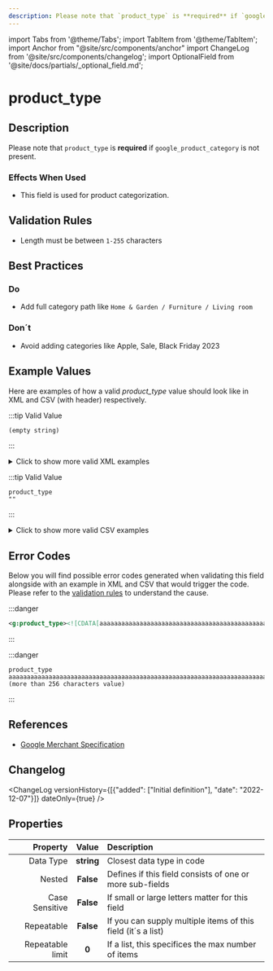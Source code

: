 ```yaml
---
description: Please note that `product_type` is **required** if `google_product_category` is not present.
---
```


import Tabs from '@theme/Tabs';
import TabItem from '@theme/TabItem';
import Anchor from "@site/src/components/anchor"
import ChangeLog from '@site/src/components/changelog';
import OptionalField from '@site/docs/partials/_optional_field.md';

# product_type

<OptionalField/>

## Description

Please note that `product_type` is **required** if `google_product_category` is not present.



### Effects When Used

- This field is used for product categorization.








## Validation Rules

- Length must be between `1-255` characters


## Best Practices


### Do

- Add full category path like `Home & Garden / Furniture / Living room`



### Don´t

- Avoid adding categories like Apple, Sale, Black Friday 2023




## Example Values

Here are examples of how a valid *product_type* value  should look like in XML and CSV (with header) respectively.

<Tabs>
  <TabItem value="valid_xml" label="XML" default>

:::tip Valid Value

```xml
(empty string)
```

:::

<details>
  <summary>Click to show more valid XML examples</summary>
  <div>

```xml
(empty string)
```

```xml
<g:product_type><![CDATA[Sporting Goods > Athletics > Figure Skating & Hockey > Ice Skates]]></g:product_type>
```

```xml
<g:product_type><![CDATA[type 1]]></g:product_type>
<g:product_type><![CDATA[type 2]]></g:product_type>
```

```xml
<g:product_type><![CDATA[computer_accessories]]></g:product_type>
```


  </div>
</details>

 </TabItem>
  <TabItem value="valid_csv" label="CSV">

:::tip Valid Value

```csv
product_type
""
```

:::

<details>
  <summary>Click to show more valid CSV examples</summary>
  <div>

```csv
product_type
""
```

```csv
product_type
Sporting Goods > Athletics > Figure Skating & Hockey > Ice Skates
```

```csv
product_type
"type 1,type 2"
```

```csv
product_type
computer_accessories
```


  </div>
</details>

  </TabItem>
</Tabs>

## Error Codes

Below you will find possible error codes generated when validating this field alongside with an example in XML and CSV that would trigger the code. Please refer to the [validation rules](#validation-rules) to understand the cause.

<Tabs>
  <TabItem value="invalid_xml" label="XML" default>

:::danger <Anchor id="validation_invalid_length" title="validation_invalid_length" /> 

```xml
<g:product_type><![CDATA[aaaaaaaaaaaaaaaaaaaaaaaaaaaaaaaaaaaaaaaaaaaaaaaaaaaaaaaaaaaaaaaaaaaaaaaaaaaaaaaaaaaaaaaaaaaaaaaaaaaaaaaaaaaaaaaaaaaaaaaaaaaaaaaaaaaaaaaaaaaaaaaaaaaaaaaaaaaaaaaaaaaaaaaaaaaaaaaaaaaaaaaaaaaaaaaaaaaaaaaaaaaaaaaaaaaaaaaaaaaaaaaaaaaaaaaaaaaaaaaaaaaaaaaaaaaaaaaaa (more than 256 characters value)]]></g:product_type>
```

:::


 </TabItem>
  <TabItem value="invalid_csv" label="CSV">

:::danger <Anchor id="validation_invalid_length" title="validation_invalid_length" /> 

```csv
product_type
aaaaaaaaaaaaaaaaaaaaaaaaaaaaaaaaaaaaaaaaaaaaaaaaaaaaaaaaaaaaaaaaaaaaaaaaaaaaaaaaaaaaaaaaaaaaaaaaaaaaaaaaaaaaaaaaaaaaaaaaaaaaaaaaaaaaaaaaaaaaaaaaaaaaaaaaaaaaaaaaaaaaaaaaaaaaaaaaaaaaaaaaaaaaaaaaaaaaaaaaaaaaaaaaaaaaaaaaaaaaaaaaaaaaaaaaaaaaaaaaaaaaaaaaaaaaaaaaa (more than 256 characters value)
```

:::


  </TabItem>
</Tabs>

## References
- [Google Merchant Specification](https://support.google.com/merchants/answer/6324406)

## Changelog
<ChangeLog versionHistory={[{"added": ["Initial definition"], "date": "2022-12-07"}]} dateOnly={true} />

## Properties

|     **Property** |         **Value**          | **Description**                                              |
|-----------------:|:--------------------------:|:-------------------------------------------------------------|
|        Data Type |    **string**     | Closest data type in code                                    |
|           Nested |      **False**      | Defines if this field consists of one or more sub-fields     |
|   Case Sensitive |  **False**  | If small or large letters matter for this field              |
|       Repeatable |    **False**    | If you can supply multiple items of this field (it´s a list) |
| Repeatable limit | **0** | If a list, this specifices the max number of items           |